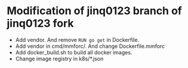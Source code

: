 # Modification of jinq0123 branch of jinq0123 fork

* Add vendor. And remove `RUN go get` in Dockerfile.
* Add vendor in cmd/mmforc/. And change Dockerfile.mmforc
* Add docker_build.sh to build all docker images.
* Change image registry in k8s/*.json


